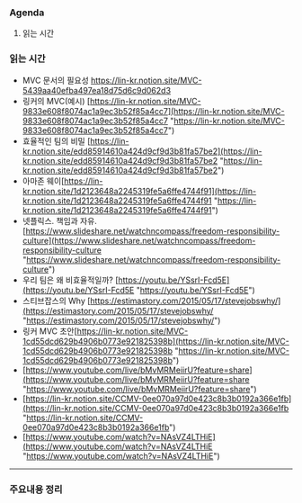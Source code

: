 ### Agenda
1. 읽는 시간

### 읽는 시간
- MVC 문서의 필요성 https://lin-kr.notion.site/MVC-5439aa40efba497ea18d75d6c9d062d3
- 링커의 MVC(예시) [https://lin-kr.notion.site/MVC-9833e608f8074ac1a9ec3b52f85a4cc7](https://lin-kr.notion.site/MVC-9833e608f8074ac1a9ec3b52f85a4cc7 "https://lin-kr.notion.site/MVC-9833e608f8074ac1a9ec3b52f85a4cc7")
- 효율적인 팀의 비밀 [https://lin-kr.notion.site/edd85914610a424d9cf9d3b81fa57be2](https://lin-kr.notion.site/edd85914610a424d9cf9d3b81fa57be2 "https://lin-kr.notion.site/edd85914610a424d9cf9d3b81fa57be2")
- 아마존 웨이[https://lin-kr.notion.site/1d2123648a2245319fe5a6ffe4744f91](https://lin-kr.notion.site/1d2123648a2245319fe5a6ffe4744f91 "https://lin-kr.notion.site/1d2123648a2245319fe5a6ffe4744f91")
- 넷플릭스. 책임과 자유.[https://www.slideshare.net/watchncompass/freedom-responsibility-culture](https://www.slideshare.net/watchncompass/freedom-responsibility-culture "https://www.slideshare.net/watchncompass/freedom-responsibility-culture")
- 우리 팀은 왜 비효율적일까? [https://youtu.be/YSsrI-Fcd5E](https://youtu.be/YSsrI-Fcd5E "https://youtu.be/YSsrI-Fcd5E")
- 스티브잡스의 Why [https://estimastory.com/2015/05/17/stevejobswhy/](https://estimastory.com/2015/05/17/stevejobswhy/ "https://estimastory.com/2015/05/17/stevejobswhy/")
- 링커 MVC 초안[https://lin-kr.notion.site/MVC-1cd55dcd629b4906b0773e921825398b](https://lin-kr.notion.site/MVC-1cd55dcd629b4906b0773e921825398b "https://lin-kr.notion.site/MVC-1cd55dcd629b4906b0773e921825398b")
- [https://www.youtube.com/live/bMvMRMeiirU?feature=share](https://www.youtube.com/live/bMvMRMeiirU?feature=share "https://www.youtube.com/live/bMvMRMeiirU?feature=share")
- [https://lin-kr.notion.site/CCMV-0ee070a97d0e423c8b3b0192a366e1fb](https://lin-kr.notion.site/CCMV-0ee070a97d0e423c8b3b0192a366e1fb "https://lin-kr.notion.site/CCMV-0ee070a97d0e423c8b3b0192a366e1fb")
- [https://www.youtube.com/watch?v=NAsVZ4LTHiE](https://www.youtube.com/watch?v=NAsVZ4LTHiE "https://www.youtube.com/watch?v=NAsVZ4LTHiE")
---
### 주요내용 정리